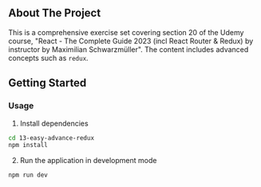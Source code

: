 ## About The Project

This is a comprehensive exercise set covering section 20 of the Udemy course, "React - The Complete Guide 2023 (incl React Router & Redux) by instructor by Maximilian Schwarzmüller". The content includes advanced concepts such as `redux`.

## Getting Started

### Usage

1. Install dependencies

```sh
cd 13-easy-advance-redux
npm install
```

2. Run the application in development mode

```sh
npm run dev
```
